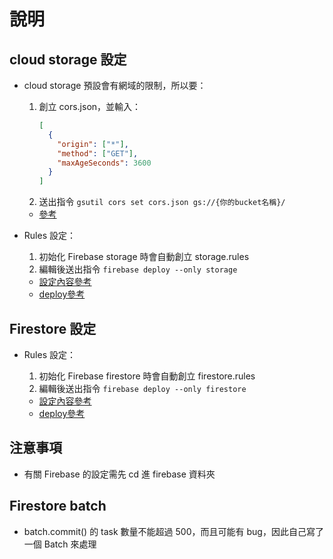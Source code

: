 # 說明

## cloud storage 設定

- cloud storage 預設會有網域的限制，所以要：
  1. 創立 cors.json，並輸入：
     ```json
     [
       {
         "origin": ["*"],
         "method": ["GET"],
         "maxAgeSeconds": 3600
       }
     ]
     ```
  2. 送出指令 `gsutil cors set cors.json gs://{你的bucket名稱}/`

  - [參考](https://stackoverflow.com/questions/37760695/firebase-storage-and-access-control-allow-origin/37765371)


- Rules 設定：
  1. 初始化 Firebase storage 時會自動創立 storage.rules
  2. 編輯後送出指令 `firebase deploy --only storage`

  - [設定內容參考](https://firebase.google.com/docs/rules/basics)
  - [deploy參考](https://firebase.google.com/docs/rules/manage-deploy)

## Firestore 設定

- Rules 設定：
  1. 初始化 Firebase firestore 時會自動創立 firestore.rules
  2. 編輯後送出指令 `firebase deploy --only firestore`

  - [設定內容參考](https://firebase.google.com/docs/rules/basics)
  - [deploy參考](https://firebase.google.com/docs/rules/manage-deploy)

## 注意事項

- 有關 Firebase 的設定需先 cd 進 firebase 資料夾

## Firestore batch

- batch.commit() 的 task 數量不能超過 500，而且可能有 bug，因此自己寫了一個 Batch 來處理